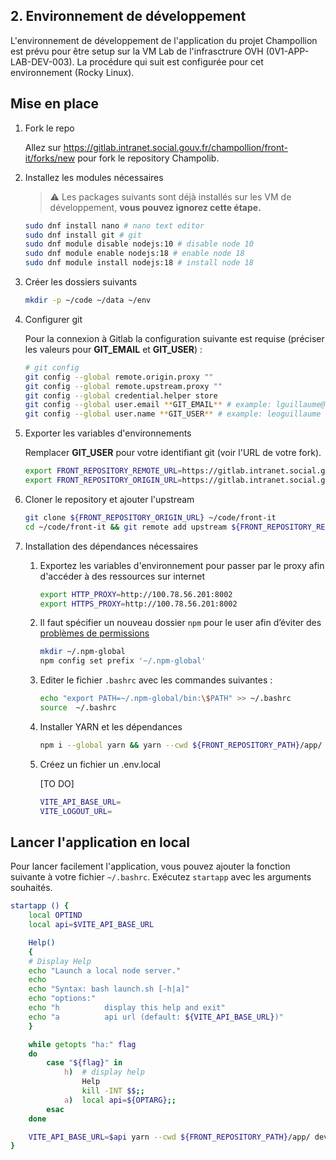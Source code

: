 ## 2. Environnement de développement

L'environnement de développement de l'application du projet Champollion est prévu pour être setup sur la VM Lab de l'infrasctrure OVH (0V1-APP-LAB-DEV-003). La procédure qui suit est configurée pour cet environnement (Rocky Linux).

## Mise en place

1. Fork le repo 

    Allez sur https://gitlab.intranet.social.gouv.fr/champollion/front-it/forks/new pour fork le repository Champolib.

2. Installez les modules nécessaires

    > ⚠️ Les packages suivants sont déjà installés sur les VM de développement, **vous pouvez ignorez cette étape.**

    ```bash
    sudo dnf install nano # nano text editor
    sudo dnf install git # git
    sudo dnf module disable nodejs:10 # disable node 10
    sudo dnf module enable nodejs:18 # enable node 18
    sudo dnf module install nodejs:18 # install node 18
    ```

3. Créer les dossiers suivants

    ```bash
    mkdir -p ~/code ~/data ~/env
    ```

4. Configurer git

    Pour la connexion à Gitlab la configuration suivante est requise (préciser les valeurs pour **GIT_EMAIL** et **GIT_USER**) : 

    ```bash
    # git config
    git config --global remote.origin.proxy ""
    git config --global remote.upstream.proxy ""
    git config --global credential.helper store
    git config --global user.email **GIT_EMAIL** # example: lguillaume@sg.social.gouv.fr
    git config --global user.name **GIT_USER** # example: leoguillaume
    ```

5. Exporter les variables d'environnements

    Remplacer **GIT_USER** pour votre identifiant git (voir l'URL de votre fork).

    ```bash
    export FRONT_REPOSITORY_REMOTE_URL=https://gitlab.intranet.social.gouv.fr/champollion/front-it
    export FRONT_REPOSITORY_ORIGIN_URL=https://gitlab.intranet.social.gouv.fr/**GIT_USER**/front-it
    ```

6. Cloner le repository et ajouter l'upstream

    ``` bash
    git clone ${FRONT_REPOSITORY_ORIGIN_URL} ~/code/front-it
    cd ~/code/front-it && git remote add upstream ${FRONT_REPOSITORY_REMOTE_URL}
    ```

7. Installation des dépendances nécessaires

    1. Exportez les variables d'environnement pour passer par le proxy afin d'accéder à des ressources sur internet

        ```bash
        export HTTP_PROXY=http://100.78.56.201:8002
        export HTTPS_PROXY=http://100.78.56.201:8002
        ```

    2. Il faut spécifier un nouveau dossier `npm` pour le user afin d’éviter des [problèmes de permissions](https://stackoverflow.com/questions/48910876/error-eacces-permission-denied-access-usr-local-lib-node-modules/55274930#55274930)
    
        ```bash
        mkdir ~/.npm-global
        npm config set prefix '~/.npm-global'
        ```

    3. Editer le fichier `.bashrc` avec les commandes suivantes :
    
        ```bash
        echo "export PATH=~/.npm-global/bin:\$PATH" >> ~/.bashrc
        source  ~/.bashrc
        ```
    
    4. Installer YARN et les dépendances
    
        ```bash
        npm i --global yarn && yarn --cwd ${FRONT_REPOSITORY_PATH}/app/
        ```
    
    5. Créez un fichier un .env.local

        [TO DO]
        ```bash
        VITE_API_BASE_URL=
        VITE_LOGOUT_URL=
        ```

## Lancer l'application en local

Pour lancer facilement l'application, vous pouvez ajouter la fonction suivante à votre fichier `~/.bashrc`. Exécutez `startapp` avec les arguments souhaités.

```bash
startapp () {
    local OPTIND
    local api=$VITE_API_BASE_URL

    Help()
    {
    # Display Help
    echo "Launch a local node server."
    echo
    echo "Syntax: bash launch.sh [-h|a]"
    echo "options:"
    echo "h          display this help and exit"
    echo "a          api url (default: ${VITE_API_BASE_URL})"
    }

    while getopts "ha:" flag
    do
        case "${flag}" in
            h)  # display help
                Help
                kill -INT $$;;
            a)  local api=${OPTARG};;
        esac
    done

    VITE_API_BASE_URL=$api yarn --cwd ${FRONT_REPOSITORY_PATH}/app/ dev
}
```
